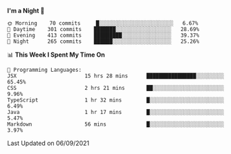 <!--START_SECTION:waka-->
**I'm a Night 🦉** 

```text
🌞 Morning    70 commits     █░░░░░░░░░░░░░░░░░░░░░░░░   6.67% 
🌆 Daytime    301 commits    ███████░░░░░░░░░░░░░░░░░░   28.69% 
🌃 Evening    413 commits    █████████░░░░░░░░░░░░░░░░   39.37% 
🌙 Night      265 commits    ██████░░░░░░░░░░░░░░░░░░░   25.26%

```


📊 **This Week I Spent My Time On** 

```text
💬 Programming Languages: 
JSX                      15 hrs 28 mins      ████████████████░░░░░░░░░   65.45% 
CSS                      2 hrs 21 mins       ██░░░░░░░░░░░░░░░░░░░░░░░   9.96% 
TypeScript               1 hr 32 mins        █░░░░░░░░░░░░░░░░░░░░░░░░   6.49% 
Java                     1 hr 17 mins        █░░░░░░░░░░░░░░░░░░░░░░░░   5.47% 
Markdown                 56 mins             █░░░░░░░░░░░░░░░░░░░░░░░░   3.97%

```


 Last Updated on 06/09/2021
<!--END_SECTION:waka-->
